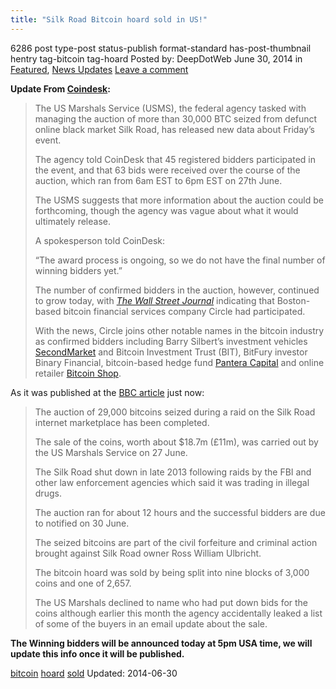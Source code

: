 ```yaml
---
title: "Silk Road Bitcoin hoard sold in US!"
---
```


6286 post type-post status-publish format-standard has-post-thumbnail hentry  tag-bitcoin tag-hoard 
Posted by: DeepDotWeb
<span>June 30, 2014</span>
<span>in <a href="https://www.deepdotweb.com/category/deepdot-news/" rel="category tag">Featured</a>, <a href="https://www.deepdotweb.com/category/news-updates/" rel="category tag">News Updates</a></span>
<a href="/2014/06/30/silk-road-bitcoin-hoard-sold-us/#respond">Leave a comment</a></span>
</p>
<p><strong>Update From <a href="http://www.coindesk.com/us-marshals-release-new-data-silk-road-bitcoin-auction/">Coindesk</a>: </strong></p>
<blockquote><p>The US Marshals Service (USMS), the federal agency tasked with managing the auction of more than 30,000 BTC seized from defunct online black market Silk Road, has released new data about Friday’s event.</p>
<p>The agency told CoinDesk that 45 registered bidders participated in the event, and that 63 bids were received over the course of the auction, which ran from 6am EST to 6pm EST on 27th June.</p>
<p>The USMS suggests that more information about the auction could be forthcoming, though the agency was vague about what it would ultimately release.</p>
<p>A spokesperson told CoinDesk:</p>
<p>“The award process is ongoing, so we do not have the final number of winning bidders yet.”</p>
<p>The number of confirmed bidders in the auction, however, continued to grow today, with <a href="http://blogs.wsj.com/digits/2014/06/30/regulation-around-bitcoin-starting-to-clear-says-circle-ceo/?mod=ST1" target="_blank"><em>The Wall Street Journal</em></a> indicating that Boston-based bitcoin financial services company Circle had participated.</p>
<p>With the news, Circle joins other notable names in the bitcoin industry as confirmed bidders including Barry Silbert’s investment vehicles <a href="http://www.coindesk.com/secondmarkets-barry-silbert-15-institutional-investors-bitcoin-believers/">SecondMarket</a> and Bitcoin Investment Trust (BIT), BitFury investor Binary Financial, bitcoin-based hedge fund <a href="http://www.coindesk.com/pantera-binary-secondmarket-silk-road-bidders/">Pantera Capital</a> and online retailer <a href="http://www.bitcoinshop.us/" target="_blank">Bitcoin Shop</a>.</p></blockquote>
<p>As it was published at the <a href="http://www.bbc.com/news/technology-28085722">BBC article</a> just now:</p>
<blockquote>
<p id="story_continues_1" class="introduction">The auction of 29,000 bitcoins seized during a raid on the Silk Road internet marketplace has been completed.</p>
<p>The sale of the coins, worth about $18.7m (£11m), was carried out by the US Marshals Service on 27 June.</p>
<p>The Silk Road shut down in late 2013 following raids by the FBI and other law enforcement agencies which said it was trading in illegal drugs.</p>
<p>The auction ran for about 12 hours and the successful bidders are due to notified on 30 June.</p>
<p>The seized bitcoins are part of the civil forfeiture and criminal action brought against Silk Road owner Ross William Ulbricht.</p>
<p>The bitcoin hoard was sold by being split into nine blocks of 3,000 coins and one of 2,657.</p>
<p>The US Marshals declined to name who had put down bids for the coins although earlier this month the agency accidentally leaked a list of some of the buyers in an email update about the sale.</p></blockquote>
<p><strong>The Winning bidders will be announced today at 5pm USA time, we will update this info once it will be published.</strong></p>
</div>
<a href="https://www.deepdotweb.com/tag/bitcoin/" rel="tag">bitcoin</a> <a href="https://www.deepdotweb.com/tag/hoard/" rel="tag">hoard</a>  <a href="https://www.deepdotweb.com/tag/sold/" rel="tag">sold</a></span> 
Updated: 2014-06-30
    
